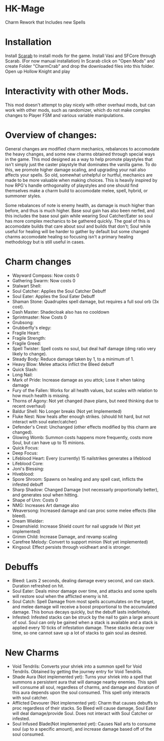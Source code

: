 # HK-Mage
 Charm Rework that Includes new Spells


# Installation
Install [Scarab](https://github.com/fifty-six/Scarab) to install mods for the game. Install Vasi and
SFCore through Scarab. (For now manual installation) In Scarab click on "Open Mods" and create Folder "CharmCrab" and drop the downloaded files into this folder. Open up Hollow Knight and play

# Interactivity with other Mods.
This mod doesn't attempt to play nicely with other overhaul mods, but can work with other mods, such as randomizer, which do not make complex changes to Player FSM and various variable manipulations.

# Overview of changes:

General changes are modified charm mechanics, rebalances to accomodate the heavy changes, and some new 
charms obtained through special ways in the game. This mod designed as a way to help promote playstyles 
that isn't simply just the caster playstyle that dominates the vanilla game. To do this, we promote higher 
damage scaling, and upgrading your nail also affects your spells. So old, somewhat unhelpful or hurtful, mechanics are made to be more valuable when making choices. This is heavily inspired by how RPG's handle orthogonality of playstyles and one should find themselves make a charm build to accomodate melee, spell, hybrid, or summoner styles. 

Some rebalances of note is enemy health, as damage is much higher than before, and thus is much higher. Base soul gain has also been nerfed, and this includes the base soul gain while wearing Soul Catcher/Eater so soul has more complex mechanics to be gathered quickly. The goal of this is accomodate builds that care about soul and builds that don't; Soul while useful for healing will be harder to gather by default but some changed charms accomodate healing so focusing isn't a primary healing methodology but is still useful in cases.

# Charm changes

- Wayward Compass: Now costs 0
- Gathering Swarm: Now costs 0
- Stalwart Shell:
- Soul Catcher: Applies the Soul Catcher Debuff
- Soul Eater: Applies the Soul Eater Debuff
- Shaman Stone: Quadruples spell damage, but requires a full soul orb (3x cost).
- Dash Master: Shadecloak also has no cooldown
- Sprintmaster: Now Costs 0
- Grubsong:                    
- Grubberfly's elegy:          
- Fragile Heart:               
- Fragile Strength:
- Fragile Greed: 
- Spell Twister: Spell costs no soul, but deal half damage (dmg ratio very likely to change).
- Steady Body: Reduce damage taken by 1, to a minimum of 1.
- Heavy Blow: Melee attacks inflict the Bleed debuff
- Quick Slash: 
- Long Nail: 
- Mark of Pride: Increase damage as you attck; Lose it when taking damage
- Fury of the Fallen: Works for all health values, but scales with relation to how much health is missing.
- Thorns of Agony: Not yet changed (have plans, but need thinking due to recent overhaul)
- Baldur Shell: No Longer breaks (Not yet Implemented)
- Fluke Nest: Now heals after enough strikes. (should hit hard, but not interact with soul eater/catcher)
- Defender's Crest: Unchanged (other effects modified by this charm are changed).
- Glowing Womb: Summon costs happens more frequently, costs more Soul, but can have up to 15 minions.
- Quick Focus: 
- Deep Focus: 
- Lifeblood Heart: Every (currently) 15 nailstrikes generates a lifeblood
- Lifeblood Core: 
- Joni's Blessing:
- Hiveblood: 
- Spore Shroom: Spawns on healing and any spell cast, inflicts the infested debuff             
- Sharp Shadow: Changed Damage (not necessarly proportionally better), and generates soul when hitting.
- Shape of Unn: Costs 0
- NMG: Increases Art damage also
- Weaversong: Increased damage and can proc some melee effects (like bleed).
- Dream Wielder:
- Dreamshield: Increase Shield count for nail upgrade lvl (Not yet implemented)
- Grimm Child: Increase Damage, and revamp scaling
- Carefree Melody: Convert to support minion (Not yet implemented)
- Kingsoul: Effect persists through voidheart and is stronger.


# Debuffs

- Bleed: Lasts 2 seconds, dealing damage every second, and can stack. Duration refreshed on hit.
- Soul Eater: Deals minor damage over time, and attacks and some spells will restore soul when the afflicted enemy is hit.
- Soul Catch: Spell Damage from most spells accumulates on the target, and melee damage will receive a boost proportional to the accumulated damage. This bonus decays quickly, but the debuff lasts indefinitely.
- Infested: Infested stacks can be struck by the nail to gain a large amount of soul. Soul can only be gained when a stack is available and a stack is applied every 10 ticks of infestation damage. These stacks decay over time, so one cannot save up a lot of stacks to gain soul as desired.

# New Charms
- Void Tendrils: Converts your shriek into a summon spell for Void Tendrils. Obtained by getting the journey entry for Void Tendrils.
- Shade Aura (Not implemented yet): Turns your shriek into a spell that summons a persistent aura that will damage nearby enemies. This spell will consume all soul, regardless of charms, and damage and duration of this aura depends upon the soul consumed. This spell only interacts with soul catcher.
- Afflicted Devourer (Not implemented yet): Charm that causes debuffs to proc regardless of their stacks. So Bleed will cause damage, Soul Eater will deal damage/provide Soul. Does not interact with Soul Catcher or infested.
- Soul Infused Blade(Not implemented yet): Causes Nail arts to consume soul (up to a specific amount), and increase damage based off of the soul consumed.